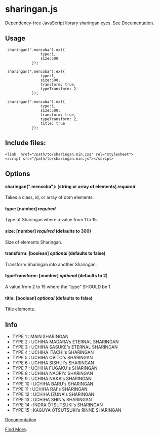 # sharingan.js

Dependency-free JavaScript library sharingan eyes. [See Documentation](http://dimas-ak.github.io/documentation/sharingan/).

## Usage

```
 sharingan(".mencoba").ex({
                type:1,
                size:500
            });
```

```
 sharingan(".mencoba").ex({
                type:1,
                size:500,
                transform: true,
                typeTransform: 2
            });

```

```
 sharingan(".mencoba").ex({
                type:1,
                size:500,
                transform: true,
                typeTransform: 2,
                title: true
            });

```

## Include files:
```
<link  href="/path/to/sharingan.min.css" rel="stylesheet">
<script src="/path/to/sharingan.min.js"></script>
```

## Options

#### sharingan(".mencoba"): [string or array of elements] _required_

Takes a class, id, or array of dom elements.

#### type: [number] _required_

Type of Sharingan where a value from 1 to 15.

#### size: [number] _required_ (defaults to 300)

Size of elements Sharingan.

#### transform: [boolean] _optional_ (defaults to false)

Transform Sharingan into another Sharingan.

#### typeTransform: [number] _optional_ (defaults to 2)

A value from 2 to 15 where the "type" SHOULD be 1.

#### title: [boolean] _optional_ (defaults to false)

Title elements.

## Info

- TYPE 1 : MAIN SHARINGAN
- TYPE 2 : UCHIHA MADARA's ETERNAL SHARINGAN
- TYPE 3 : UCHIHA SASUKE's ETERNAL SHARINGAN
- TYPE 4 : UCHIHA ITACHI's SHARINGAN
- TYPE 5 : UCHIHA OBITO's SHARINGAN
- TYPE 6 : UCHIHA SISHUI's SHARINGAN
- TYPE 7 : UCHIHA FUGAKU's SHARINGAN
- TYPE 8 : UCHIHA NAORI's SHARINGAN
- TYPE 9 : UCHIHA NAKA's SHARINGAN
- TYPE 10 : UCHIHA BARU's SHARINGAN
- TYPE 11 : UCHIHA RAI's SHARINGAN
- TYPE 12 : UCHIHA IZUNA's SHARINGAN  
- TYPE 13 : UCHIHA SHIN's SHARINGAN
- TYPE 14 : INDRA ŌTSUTSUKI's SHARINGAN
- TYPE 15 : KAGUYA ŌTSUTSUKI's RINNE SHARINGAN

[Documentation](https://dimas-ak.web.app/documentation/sharingan)

[Find More](https://dimas-ak.web.app).